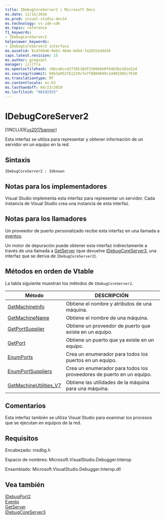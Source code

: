 ```yaml
---
title: IDebugCoreServer2 | Microsoft Docs
ms.date: 11/15/2016
ms.prod: visual-studio-dev14
ms.technology: vs-ide-sdk
ms.topic: reference
f1_keywords:
- IDebugCoreServer2
helpviewer_keywords:
- IDebugCoreServer2 interface
ms.assetid: 9c47d0a6-9eb1-464e-bd44-fa2b552d4d36
caps.latest.revision: 15
ms.author: gregvanl
manager: jillfra
ms.openlocfilehash: c0bca6ccd3738518df339084b0f6463be181e52d
ms.sourcegitcommit: 94b3a052fb1229c7e7f8804b09c1d403385c7630
ms.translationtype: MT
ms.contentlocale: es-ES
ms.lasthandoff: 04/23/2019
ms.locfileid: "68192915"
---
```

# <a name="idebugcoreserver2"></a>IDebugCoreServer2
[!INCLUDE[vs2017banner](../../../includes/vs2017banner.md)]

Esta interfaz se utiliza para representar y obtener información de un servidor en un equipo en la red.  
  
## <a name="syntax"></a>Sintaxis  
  
```  
IDebugCoreServer2 : IUknown  
```  
  
## <a name="notes-for-implementers"></a>Notas para los implementadores  
 Visual Studio implementa esta interfaz para representar un servidor. Cada instancia de Visual Studio crea una instancia de esta interfaz.  
  
## <a name="notes-for-callers"></a>Notas para los llamadores  
 Un proveedor de puerto personalizado recibe esta interfaz en una llamada a [eventos](../../../extensibility/debugger/reference/idebugportevents2-event.md).  
  
 Un motor de depuración puede obtener esta interfaz indirectamente a través de una llamada a [GetServer](../../../extensibility/debugger/reference/idebugdefaultport2-getserver.md) (que devuelve [IDebugCoreServer3](../../../extensibility/debugger/reference/idebugcoreserver3.md), una interfaz que se deriva de `IDebugCoreServer2`).  
  
## <a name="methods-in-vtable-order"></a>Métodos en orden de Vtable  
 La tabla siguiente muestran los métodos de `IDebugCoreServer2`.  
  
|Método|DESCRIPCIÓN|  
|------------|-----------------|  
|[GetMachineInfo](../../../extensibility/debugger/reference/idebugcoreserver2-getmachineinfo.md)|Obtiene el nombre y atributos de una máquina.|  
|[GetMachineName](../../../extensibility/debugger/reference/idebugcoreserver2-getmachinename.md)|Obtiene el nombre de una máquina.|  
|[GetPortSupplier](../../../extensibility/debugger/reference/idebugcoreserver2-getportsupplier.md)|Obtiene un proveedor de puerto que existe en un equipo.|  
|[GetPort](../../../extensibility/debugger/reference/idebugcoreserver2-getport.md)|Obtiene un puerto que ya existe en un equipo.|  
|[EnumPorts](../../../extensibility/debugger/reference/idebugcoreserver2-enumports.md)|Crea un enumerador para todos los puertos en un equipo.|  
|[EnumPortSuppliers](../../../extensibility/debugger/reference/idebugcoreserver2-enumportsuppliers.md)|Crea un enumerador para todos los proveedores de puerto en un equipo.|  
|[GetMachineUtilities_V7](../../../extensibility/debugger/reference/idebugcoreserver2-getmachineutilities-v7.md)|Obtiene las utilidades de la máquina para una máquina.|  
  
## <a name="remarks"></a>Comentarios  
 Esta interfaz también se utiliza Visual Studio para examinar los procesos que se ejecutan en equipos de la red.  
  
## <a name="requirements"></a>Requisitos  
 Encabezado: msdbg.h  
  
 Espacio de nombres:  Microsoft.VisualStudio.Debugger.Interop  
  
 Ensamblado: Microsoft.VisualStudio.Debugger.Interop.dll  
  
## <a name="see-also"></a>Vea también  
 [IDebugPort2](../../../extensibility/debugger/reference/idebugport2.md)   
 [Evento](../../../extensibility/debugger/reference/idebugportevents2-event.md)   
 [GetServer](../../../extensibility/debugger/reference/idebugdefaultport2-getserver.md)   
 [IDebugCoreServer3](../../../extensibility/debugger/reference/idebugcoreserver3.md)
